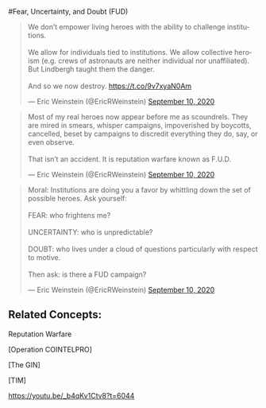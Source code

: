 #Fear, Uncertainty, and Doubt (FUD)

<blockquote class="twitter-tweet"><p lang="en" dir="ltr">We don’t empower living heroes with the ability to challenge institutions.<br><br>We allow for individuals tied to institutions. We allow collective heroism (e.g. crews of astronauts are neither individual nor unaffiliated). But Lindbergh taught them the danger.<br><br>And so we now destroy. <a href="https://t.co/9v7xyaN0Am">https://t.co/9v7xyaN0Am</a></p>&mdash; Eric Weinstein (@EricRWeinstein) <a href="https://twitter.com/EricRWeinstein/status/1304173006386733056?ref_src=twsrc%5Etfw">September 10, 2020</a></blockquote> <script async src="https://platform.twitter.com/widgets.js" charset="utf-8"></script>

<blockquote class="twitter-tweet"><p lang="en" dir="ltr">Most of my real heroes now appear before me as scoundrels. They are mired in smears, whisper campaigns, impoverished by boycotts, cancelled, beset by campaigns to discredit everything they do, say, or even observe.<br><br>That isn’t an accident. It is reputation warfare known as F.U.D.</p>&mdash; Eric Weinstein (@EricRWeinstein) <a href="https://twitter.com/EricRWeinstein/status/1304173009494630400?ref_src=twsrc%5Etfw">September 10, 2020</a></blockquote> <script async src="https://platform.twitter.com/widgets.js" charset="utf-8"></script>


<blockquote class="twitter-tweet"><p lang="en" dir="ltr">Moral: Institutions are doing you a favor by whittling down the set of possible heroes. Ask yourself:<br><br>FEAR: who frightens me?<br><br>UNCERTAINTY: who is unpredictable?<br><br>DOUBT: who lives under a cloud of questions particularly with respect to motive.<br><br>Then ask: is there a FUD campaign?</p>&mdash; Eric Weinstein (@EricRWeinstein) <a href="https://twitter.com/EricRWeinstein/status/1304173010539040771?ref_src=twsrc%5Etfw">September 10, 2020</a></blockquote> <script async src="https://platform.twitter.com/widgets.js" charset="utf-8"></script>

## Related Concepts:

Reputation Warfare

[Operation COINTELPRO]

[The GIN]

[TIM]

https://youtu.be/_b4qKv1Ctv8?t=6044


